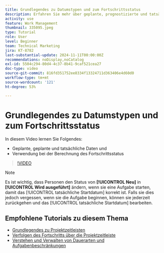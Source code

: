 ```yaml
---
title: Grundlegendes zu Datumstypen und zum Fortschrittsstatus
description: Erfahren Sie mehr über geplante, prognostizierte und tatsächliche Daten und deren Verwendung bei der Berechnung des Fortschrittsstatus.
activity: use
feature: Work Management
thumbnail: 335095.jpeg
type: Tutorial
role: User
level: Beginner
team: Technical Marketing
jira: KT-8782
last-substantial-update: 2024-11-11T00:00:00Z
recommendations: noDisplay,noCatalog
exl-id: 5504c294-80d4-4c37-8b41-9caf521cea27
doc-type: video
source-git-commit: 816fd351752ee8334f13324711d363406e4d60d0
workflow-type: tm+mt
source-wordcount: '121'
ht-degree: 53%

---
```


# Grundlegendes zu Datumstypen und zum Fortschrittsstatus

In diesem Video lernen Sie Folgendes:

* Geplante, geplante und tatsächliche Daten und
* Verwendung bei der Berechnung des Fortschrittsstatus

>[!VIDEO](https://video.tv.adobe.com/v/335095/?quality=12&learn=on)

>[!NOTE]
>
>Es ist wichtig, dass Personen den Status von **[!UICONTROL Neu]** in **[!UICONTROL Wird ausgeführt]** ändern, wenn sie eine Aufgabe starten, damit das [!UICONTROL tatsächliche Startdatum] korrekt ist. Falls sie dies jedoch vergessen, wenn sie die Aufgabe beginnen, können sie jederzeit zurückgehen und das [!UICONTROL tatsächliche Startdatum] bearbeiten.


## Empfohlene Tutorials zu diesem Thema

* [Grundlegendes zu Projektzeitleisten](/help/manage-work/project-timelines/understand-project-timelines.md)
* [Verfolgen des Fortschritts über die Projektzeitleiste](/help/manage-work/project-timelines/track-work-progress-from-the-project-timeline.md)
* [Verstehen und Verwalten von Dauerarten und Aufgabenbeschränkungen](/help/manage-work/intermediate-projects/understand-and-manage-duration-types-and-task-constraints.md)

